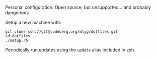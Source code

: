 Personal configuration. Open source, but unsupported... and probably dangerious.

Setup a new machine with:
```
git clone ssh://git@codeberg.org/mtyg/dotfiles.git
cd dotfiles
./setup.rb
```

Periodically run updates using the `update` alias included in zsh.
